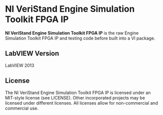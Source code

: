 # NI VeriStand Engine Simulation Toolkit FPGA IP

**NI VeriStand Engine Simulation Toolkit FPGA IP** is the raw Engine Simulation Toolkit FPGA IP and testing code before built into a VI package.

## LabVIEW Version

LabVIEW 2013

## License

The NI VeriStand Engine Simulation Toolkit FPGA IP is licensed under an MIT-style license (see LICENSE). Other incorporated projects may be licensed under different licenses. All licenses allow for non-commercial and commercial use.
